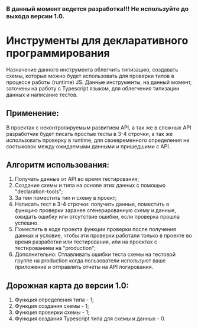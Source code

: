 ### В данный момент ведется разработка!!! Не используйте до выхода версии 1.0.

# Инструменты для декларативного программирования
Назначение данного инструмента облегчить типизацию, создавать схемы, которые можно будет использовать для проверки типов в процессе работы (runtime) JS. Данные инструменты, на данный момент, заточены на работу с Typescript языком, для облегчения типизации данных и написание тестов. 

## Применение: 
В проектах с неконтролируемым развитием API, а так же в сложных API разработчик будет писать простые тесты в 3-4 строчки, а так же использовать проверку в runtime, для своевременного определения не состыковок между ожидаемыми данными и пришедшими с API. 

## Алгоритм использования:

1) Получать данные от API во время тестирования;
2) Создание схемы и типа на основе этих данных с помощью "declaration-tools";
3) За тем поместить тип и схему в проект;
4) Написать тест в 3-4 строчки: получить данные, поместить в функцию проверки заранее сгенерированную схему и данные, ожидать ошибку или отсутствие ошибки, если проверка прошла успешно.
5) Поместить в коде проекта функции проверки после получения данных и условие, чтобы эти проверки работали только в проекте во время разработки или тестирования, или на проектах с тестированием на "production";
6) Дополнительно: Отлавливать ошибки теста схемы на тестовой группе на production когда пользователи используют ваше приложение и отправлять отчеты на API логирования. 

## Дорожная карта до версии 1.0:

1) Функция определения типа - 1;
2) Функция создания схемы - 1;
3) Функция проверки схемы - 1;
4) Функция создания Typescript типа для схемы и данных - 0.
